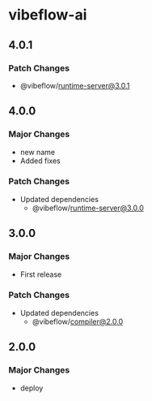 # vibeflow-ai

## 4.0.1

### Patch Changes

- @vibeflow/runtime-server@3.0.1

## 4.0.0

### Major Changes

- new name
- Added fixes

### Patch Changes

- Updated dependencies
  - @vibeflow/runtime-server@3.0.0

## 3.0.0

### Major Changes

- First release

### Patch Changes

- Updated dependencies
  - @vibeflow/compiler@2.0.0

## 2.0.0

### Major Changes

- deploy
